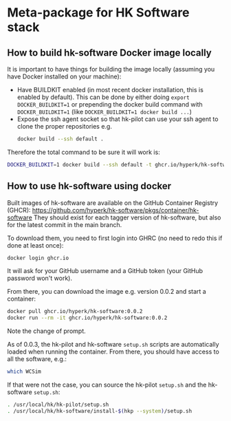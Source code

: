 # Meta-package for HK Software stack

## How to build hk-software Docker image locally

It is important to have things for building the image locally (assuming you have Docker installed on your machine):

-   Have BUILDKIT enabled (in most recent docker installation, this is enabled by default).
    This can be done by either doing `export DOCKER_BUILDKIT=1` or prepending the docker build command with `DOCKER_BUILDKIT=1` (like `DOCKER_BUILDKIT=1 docker build ...`)
-   Expose the ssh agent socket so that hk-pilot can use your ssh agent to clone the proper repositories e.g.
    ```bash
    docker build --ssh default .
    ```

Therefore the total command to be sure it will work is:
```bash
DOCKER_BUILDKIT=1 docker build --ssh default -t ghcr.io/hyperk/hk-software:latest .
```

## How to use hk-software using docker

Built images of hk-software are available on the GitHub Container Registry (GHCR): https://github.com/hyperk/hk-software/pkgs/container/hk-software
They should exist for each tagger version of hk-software, but also for the latest commit in the main branch.

To download them, you need to first login into GHRC (no need to redo this if done at least once):

```bash
docker login ghcr.io
```

It will ask for your GitHub username and a GitHub token (your GitHub password won't work).

From there, you can download the image e.g. version 0.0.2 and start a container:

```bash
docker pull ghcr.io/hyperk/hk-software:0.0.2
docker run --rm -it ghcr.io/hyperk/hk-software:0.0.2
```

Note the change of prompt.

As of 0.0.3, the hk-pilot and hk-software `setup.sh` scripts are automatically loaded when running the container.
From there, you should have access to all the software, e.g.:

```bash
which WCSim
```

If that were not the case, you can source the hk-pilot `setup.sh` and the hk-software `setup.sh`:

```bash
. /usr/local/hk/hk-pilot/setup.sh
. /usr/local/hk/hk-software/install-$(hkp --system)/setup.sh
```


